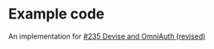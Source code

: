 Example code
===
An implementation for [#235 Devise and OmniAuth (revised)](http://railscasts.com/episodes/235-devise-and-omniauth-revised)